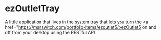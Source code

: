 # ezOutletTray
A little application that lives in the system tray that lets you turn the <a href="https://msnswitch.com/portfolio-items/ezoutlet5/>ezOutlet5</a> on and off from your desktop using the RESTful API
